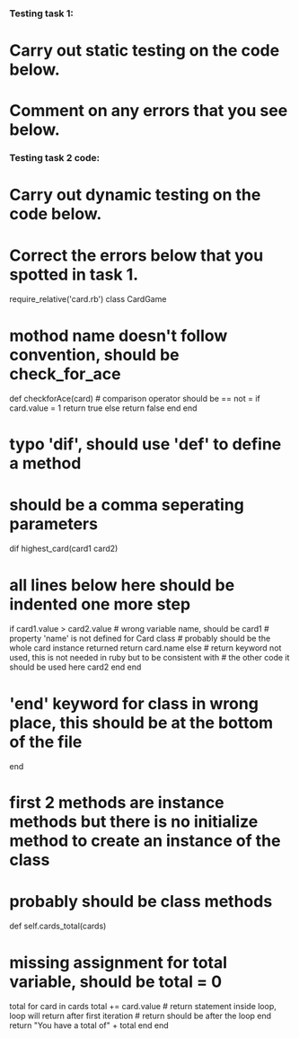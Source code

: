 ### Testing task 1:

# Carry out static testing on the code below.
# Comment on any errors that you see below.
### Testing task 2 code:

# Carry out dynamic testing on the code below.
# Correct the errors below that you spotted in task 1.

require_relative('card.rb')
class CardGame

# mothod name doesn't follow convention, should be check_for_ace
  def checkforAce(card)
    # comparison operator should be == not =
    if card.value = 1
      return true
    else
      return false
    end
  end

  # typo 'dif', should use 'def' to define a method
  # should be a comma seperating parameters
  dif highest_card(card1 card2)
  # all lines below here should be indented one more step
  if card1.value > card2.value
    # wrong variable name, should be card1
    # property 'name' is not defined for Card class
    # probably should be the whole card instance returned
    return card.name
  else
    # return keyword not used, this is not needed in ruby but to be consistent with
    # the other code it should be used here
    card2
  end
end
# 'end' keyword for class in wrong place, this should be at the bottom of the file
end

# first 2 methods are instance methods but there is no initialize method to create an instance of the class
# probably should be class methods

def self.cards_total(cards)
  # missing assignment for total variable, should be total = 0
  total
  for card in cards
    total += card.value
    # return statement inside loop, loop will return after first iteration
    # return should be after the loop end
    return "You have a total of" + total
  end
end


